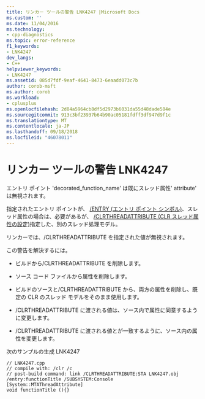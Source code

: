 ```yaml
---
title: リンカー ツールの警告 LNK4247 |Microsoft Docs
ms.custom: ''
ms.date: 11/04/2016
ms.technology:
- cpp-diagnostics
ms.topic: error-reference
f1_keywords:
- LNK4247
dev_langs:
- C++
helpviewer_keywords:
- LNK4247
ms.assetid: 085d7fdf-9eaf-4641-8473-6eaadd073c7b
author: corob-msft
ms.author: corob
ms.workload:
- cplusplus
ms.openlocfilehash: 2d84a5964cb8df5d2973b6031da55d48dade584e
ms.sourcegitcommit: 913c3bf23937b64b90ac05181fdff3df947d9f1c
ms.translationtype: MT
ms.contentlocale: ja-JP
ms.lasthandoff: 09/18/2018
ms.locfileid: "46078011"
---
```

# <a name="linker-tools-warning-lnk4247"></a>リンカー ツールの警告 LNK4247

エントリ ポイント 'decorated_function_name' は既にスレッド属性' attribute' は無視されます。

指定されたエントリ ポイントが、 [/ENTRY (エントリ ポイント シンボル)](../../build/reference/entry-entry-point-symbol.md)、スレッド属性の場合は、必要があるが、 [/CLRTHREADATTRIBUTE (CLR スレッド属性の設定)](../../build/reference/clrthreadattribute-set-clr-thread-attribute.md)指定した、別のスレッド処理モデル。

リンカーでは、/CLRTHREADATTRIBUTE を指定された値が無視されます。

この警告を解決するには。

- ビルドから/CLRTHREADATTRIBUTE を削除します。

- ソース コード ファイルから属性を削除します。

- ビルドのソースと/CLRTHREADATTRIBUTE から、両方の属性を削除し、既定の CLR のスレッド モデルをそのまま使用します。

- /CLRTHREADATTRIBUTE に渡される値は、ソース内で属性に同意するように変更します。

- /CLRTHREADATTRIBUTE に渡される値とが一致するように、ソース内の属性を変更します。

次のサンプルの生成 LNK4247

```
// LNK4247.cpp
// compile with: /clr /c
// post-build command: link /CLRTHREADATTRIBUTE:STA LNK4247.obj /entry:functionTitle /SUBSYSTEM:Console
[System::MTAThreadAttribute]
void functionTitle (){}
```